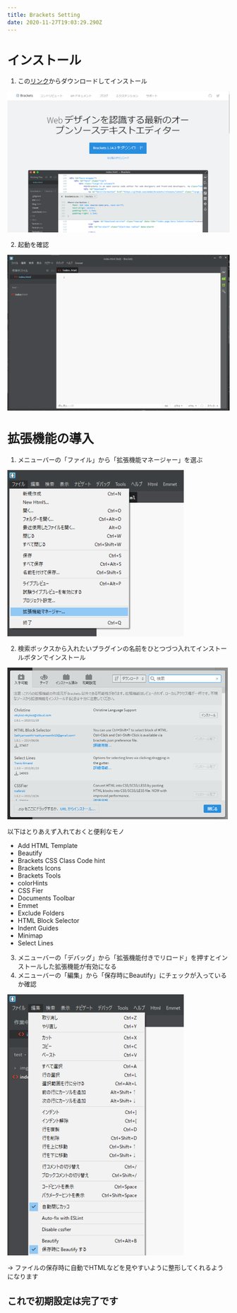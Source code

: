 ```yaml
---
title: Brackets Setting
date: 2020-11-27T19:03:29.290Z
---
```

# インストール

1. この[リンク](http://brackets.io/)からダウンロードしてインストール

<img src="/media/brackets_install_1.png" width=600px>

2.  起動を確認

<img src="/media/brackets_plugin_1.png" width=600px>

# 拡張機能の導入

1. メニューバーの「ファイル」から「拡張機能マネージャー」を選ぶ

<img src="/media/brackets_plugin_2.png" width=400px>


2. 検索ボックスから入れたいプラグインの名前をひとつづつ入れてインストールボタンでインストール

<img src="/media/brackets_plugin_3.png" width=500px>

   以下はとりあえず入れておくと便利なモノ

   * Add HTML Template
   * Beautify
   * Brackets CSS Class Code hint
   * Brackets Icons
   * Brackets Tools
   * colorHints
   * CSS Fier
   * Documents Toolbar
   * Emmet
   * Exclude Folders
   * HTML Block Selector
   * Indent Guides
   * Minimap
   * Select Lines
3. メニューバーの「デバッグ」から「拡張機能付きでリロード」を押すとインストールした拡張機能が有効になる
4. メニューバーの「編集」から「保存時にBeautify」にチェックが入っているか確認

<img src="/media/brackets_plugin_4.png" width=400px>

   → ファイルの保存時に自動でHTMLなどを見やすいように整形してくれるようになります

## これで初期設定は完了です